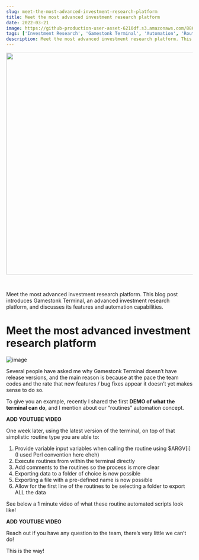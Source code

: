 ```yaml
---
slug: meet-the-most-advanced-investment-research-platform
title: Meet the most advanced investment research platform
date: 2022-03-21
image: https://github-production-user-asset-6210df.s3.amazonaws.com/88618738/280498967-0cd2335e-3099-43a5-996e-27bb34903348.png
tags: ['Investment Research', 'Gamestonk Terminal', 'Automation', 'Routines']
description: Meet the most advanced investment research platform. This blog post introduces Gamestonk Terminal, an advanced investment research platform, and discusses its features and automation capabilities.
---
```


<p align="center">
    <img width="600" src="https://github-production-user-asset-6210df.s3.amazonaws.com/88618738/280498967-0cd2335e-3099-43a5-996e-27bb34903348.png"/>
</p>

<br />

Meet the most advanced investment research platform. This blog post introduces Gamestonk Terminal, an advanced investment research platform, and discusses its features and automation capabilities.

<!-- truncate -->

<div style={{borderTop: '1px solid #21af90', margin: '1.5em 0'}} />

# Meet the most advanced investment research platform

![image](https://github.com/Meg1211/my-website/assets/88618738/0cd2335e-3099-43a5-996e-27bb34903348)

Several people have asked me why Gamestonk Terminal doesn’t have release versions, and the main reason is because at the pace the team codes and the rate that new features / bug fixes appear it doesn’t yet makes sense to do so.

To give you an example, recently I shared the first **DEMO of what the terminal can do**, and I mention about our “routines” automation concept.

**ADD YOUTUBE VIDEO**

One week later, using the latest version of the terminal, on top of that simplistic routine type you are able to:

1. Provide variable input variables when calling the routine using $ARGV[i] (I used Perl convention here eheh)
2. Execute routines from within the terminal directly
3. Add comments to the routines so the process is more clear
4. Exporting data to a folder of choice is now possible
5. Exporting a file with a pre-defined name is now possible
6. Allow for the first line of the routines to be selecting a folder to export ALL the data

See below a 1 minute video of what these routine automated scripts look like!

**ADD YOUTUBE VIDEO**

Reach out if you have any question to the team, there’s very little we can’t do!

This is the way!

